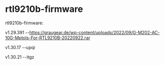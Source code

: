 # rtl9210b-firmware
rtl9210b-firmware:

v1.29.391   --https://graugear.de/wp-content/uploads/2022/09/G-M202-AC-10G-Mptols-For-RTL9210B-20220922.rar

v1.30.17    --upqi

v1.30.21    --itgz
